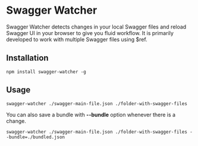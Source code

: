 # Swagger Watcher

Swagger Watcher detects changes in your local Swagger files and reload Swagger UI in your browser to give you fluid workflow. It is primarily developed to work with multiple Swagger files using $ref.

## Installation

```
npm install swagger-watcher -g
```

## Usage

```
swagger-watcher ./swagger-main-file.json ./folder-with-swagger-files
```

You can also save a bundle with **--bundle** option whenever there is a change.

```
swagger-watcher ./swagger-main-file.json ./folder-with-swagger-files --bundle=./bundled.json
``` 